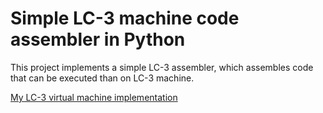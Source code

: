 # Simple LC-3 machine code assembler in Python

This project implements a simple LC-3 assembler, which assembles code that can be executed than on LC-3 machine.

[My LC-3 virtual machine implementation](https://github.com/CeSiumUA/simple-vm)